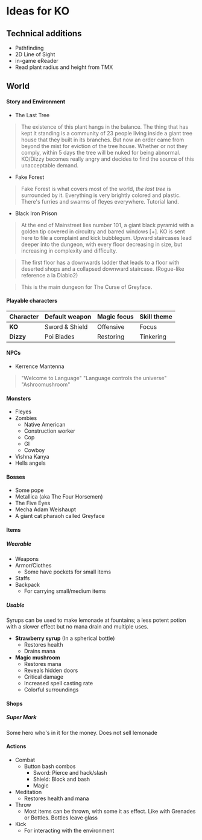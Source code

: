 # Ideas for KO

## Technical additions

- Pathfinding
- 2D Line of Sight
- in-game eReader
- Read plant radius and height from TMX
 
## World
 
#### Story and Environment

- The Last Tree

> The existence of this plant hangs in the balance. The thing that has kept it standing is a community of 23 people living inside a giant tree house that they built in its branches. But now an order came from beyond the mist for eviction of the tree house. Whether or not they comply, within 5 days the tree will be nuked for being abnormal.
> KO/Dizzy becomes really angry and decides to find the source of this unacceptable demand.

- Fake Forest

> Fake Forest is what covers most of the world, _the last tree_ is surrounded by it. Everything is very brightly colored and plastic. There's furries and swarms of fleyes everywhere. Tutorial land.

- Black Iron Prison

> At the end of Mainstreet lies number 101, a giant black pyramid with a golden tip covered in circuitry and barred windows [+]. KO is sent here to file a complaint and kick bubblegum. Upward staircases lead deeper into the dungeon, with every floor decreasing in size, but increasing in complexity and difficulty.

> The first floor has a downwards ladder that leads to a floor with deserted shops and a collapsed downward staircase. (Rogue-like reference a la Diablo2)

> This is the main dungeon for The Curse of Greyface.
 
#### Playable characters

 Character | Default weapon | Magic focus | Skill theme
-----------|----------------|-------------|-------------
  __KO__   | Sword & Shield | Offensive   | Focus
 __Dizzy__ | Poi Blades     | Restoring   | Tinkering

#### NPCs

- Kerrence Mantenna

> "Welcome to Language"
> "Language controls the universe"
> "Ashroomushroom"

#### Monsters

- Fleyes
- Zombies
	+ Native American
	+ Construction worker
	+ Cop
	+ GI
	+ Cowboy
- Vishna Kanya
- Hells angels

#### Bosses

- Some pope
- Metallica (aka The Four Horsemen)
- The Five Eyes
- Mecha Adam Weishaupt
- A giant cat pharaoh called Greyface

#### Items

##### Wearable

- Weapons
- Armor/Clothes
	+ Some have pockets for small items
- Staffs
- Backpack
	+ For carrying small/medium items

##### Usable

Syrups can be used to make lemonade at fountains; a less potent potion with a slower effect but no mana drain and multiple uses.  

- **Strawberry syrup** (In a spherical bottle)
	+ Restores health
	+ Drains mana
- **Magic mushroom**
	+ Restores mana
	+ Reveals hidden doors
	+ Critical damage
	+ Increased spell casting rate
	+ Colorful surroundings

#### Shops

##### Super Mark
Some hero who's in it for the money. Does not sell lemonade

#### Actions

- Combat
	+ Button bash combos
	  * Sword: Pierce and hack/slash
	  * Shield: Block and bash
	  * Magic
- Meditation
	+ Restores health and mana
- Throw
	+ Most items can be thrown, with some it as effect. Like with Grenades or Bottles. Bottles leave glass
- Kick
   + For interacting with the environment